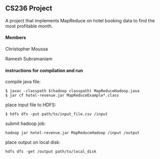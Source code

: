## CS236 Project

A project that implements MapReduce on hotel booking data to find the most
profitable month.

#### Members
Christopher Moussa

Ramesh Subramaniam

#### instructions for compilation and run

compile java file:

```
$ javac -classpath $(hadoop classpath) MapReduceHadoop.java
$ jar cf hotel-revenue.jar MapReduceExample*.class
```

place input file to HDFS:

```
$ hdfs dfs -put path/to/input_file.csv /input
```

submit hadoop job:

```
hadoop jar hotel-revenue.jar MapReduceHadoop /input /output
```

place output on local disk:

```
hdfs dfs -get /output path/to/local_disk
```
